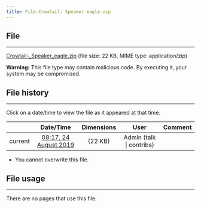```yaml
---
title: File:Crowtail- Speaker eagle.zip
---
```


## File
--------

[Crowtail-_Speaker_eagle.zip](https://wiki.elecrow.com/images/b/bf/Crowtail-_Speaker_eagle.zip) (file size: 22 KB, MIME type: application/zip)

**Warning:** This file type may contain malicious code. By executing it, your system may be compromised.

## File history
--------

Click on a date/time to view the file as it appeared at that time.

|         |                          Date/Time                           | Dimensions  |                             User                             | Comment |
| :-----: | :----------------------------------------------------------: | :---------: | :----------------------------------------------------------: | :-----: |
| current | [08:17, 24 August 2019](https://wiki.elecrow.com/images/b/bf/Crowtail-_Speaker_eagle.zip) | (22 KB) | Admin (talk \| contribs) |         |

- You cannot overwrite this file.

## File usage
--------

There are no pages that use this file.